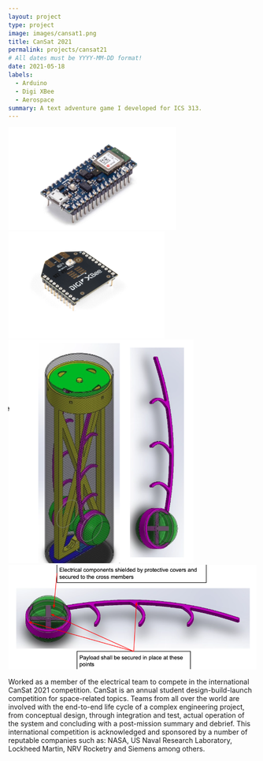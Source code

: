 ```yaml
---
layout: project
type: project
image: images/cansat1.png
title: CanSat 2021
permalink: projects/cansat21
# All dates must be YYYY-MM-DD format!
date: 2021-05-18
labels:
  - Arduino
  - Digi XBee
  - Aerospace
summary: A text adventure game I developed for ICS 313.
---
```


<div class="ui small rounded images">
  <img class="ui image" src="../images/cansat2.png">
  <img class="ui image" src="../images/cansat3.png">
  <img class="ui image" src="../images/cansat4.png">
  <img class="ui image" src="../images/cansat5.png">
</div>

Worked as a member of the electrical team to compete in the international CanSat 2021 competition. CanSat is an annual student design-build-launch competition for space-related topics. Teams from all over the world are involved with the end-to-end life cycle of a complex engineering project, from conceptual design, through integration and test, actual operation of the system and concluding with a post-mission summary and debrief. This international competition is acknowledged and sponsored by a number of reputable companies such as: NASA, US Naval Research Laboratory, Lockheed Martin, NRV Rocketry and Siemens among others.



